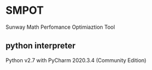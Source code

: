 # SMPOT
Sunway Math Perfomance Optimiaztion Tool


## python interpreter
Python v2.7 with PyCharm 2020.3.4 (Community Edition)
